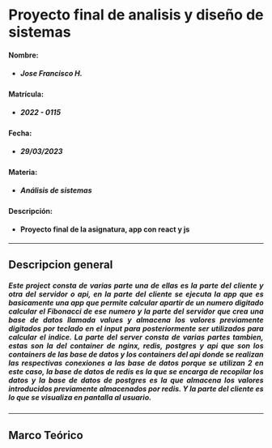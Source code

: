 # Proyecto final de analisis y diseño de sistemas

#### Nombre:
+ ##### Jose Francisco H.

#### Matrícula:
+ ##### 2022 - 0115

#### Fecha: 
+ ##### 29/03/2023

#### Materia: 
+ ##### Análisis de sistemas

#### Descripción: 
+ #### Proyecto final de la asignatura, app con react y js

---

## Descripcion general

##### <p style="text-align:justify;">Este project consta de varias parte una de ellas es la parte del cliente y otra del servidor o api, en la parte del cliente se ejecuta la app que es basicamente una app que permite calcular apartir de un numero digitado calcular el Fibonacci de ese numero y la parte del servidor que crea una base de datos llamada values y almacena los valores previamente digitados por teclado en el input para posteriormente ser utilizados para calcular el indice. La parte del server consta de varias partes tambien, estas son la del container de nginx, redis, postgres y api que son los containers de las base de datos y los containers del api donde se realizan las respectivas conexiones a las base de datos porque se utilizan 2 en este caso, la base de datos de redis es la que se encarga de recopilar los datos y la base de datos de postgres es la que almacena los valores introducidos previamente almacenados por redis. Y la parte del cliente es lo que se visualiza en pantalla al usuario.</p>

<hr>

## Marco Teórico
